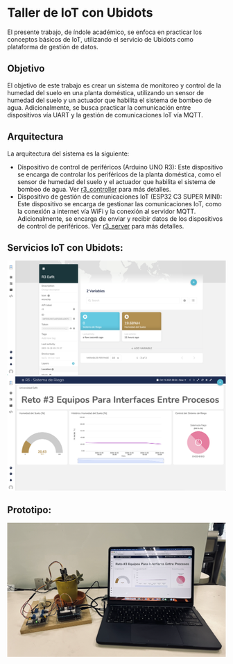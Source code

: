 # Taller de IoT con Ubidots

El presente trabajo, de índole académico, se enfoca en practicar los conceptos básicos de IoT, utilizando el servicio de Ubidots como plataforma de gestión de datos.

## Objetivo

El objetivo de este trabajo es crear un sistema de monitoreo y control de la humedad del suelo en una planta doméstica, utilizando un sensor de humedad del suelo y un actuador que habilita el sistema de bombeo de agua. Adicionalmente, se busca practicar la comunicación entre dispositivos vía UART y la gestión de comunicaciones IoT vía MQTT.

## Arquitectura

La arquitectura del sistema es la siguiente:

- Dispositivo de control de periféricos (Arduino UNO R3): Este dispositivo se encarga de controlar los periféricos de la planta doméstica, como el sensor de humedad del suelo y el actuador que habilita el sistema de bombeo de agua. Ver [r3_controller](r3_controller/r3_controller.ino) para más detalles.
- Dispositivo de gestión de comunicaciones IoT (ESP32 C3 SUPER MINI): Este dispositivo se encarga de gestionar las comunicaciones IoT, como la conexión a internet vía WiFi y la conexión al servidor MQTT. Adicionalmente, se encarga de enviar y recibir datos de los dispositivos de control de periféricos. Ver [r3_server](r3_server/r3_server.ino) para más detalles.

## Servicios IoT con Ubidots:

![Dispositivo en Ubidots](assets/ubidots-device.png)
![Dashboard en Ubidots](assets/ubidots-dashboard.png)

## Prototipo:
![Prototipo](assets/prototype.png)
